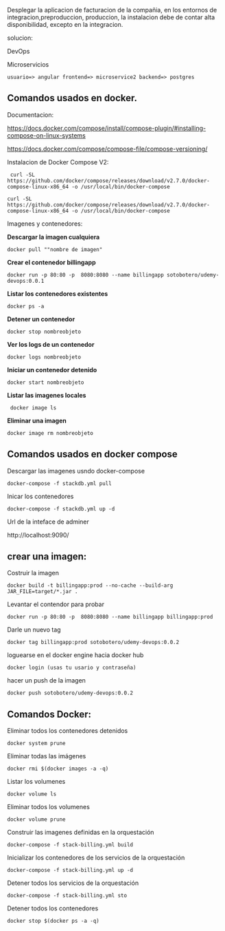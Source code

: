 Desplegar la aplicacion de facturacion de la compañia, en los entornos de integracion,preproduccion, produccion, la instalacion debe de contar alta disponibilidad, excepto en la integracion.

solucion:

DevOps

Microservicios

```
usuario=> angular frontend=> microservice2 backend=> postgres
```

## Comandos usados en docker.

Documentacion:

https://docs.docker.com/compose/install/compose-plugin/#installing-compose-on-linux-systems

https://docs.docker.com/compose/compose-file/compose-versioning/

Instalacion de Docker Compose V2:

```
 curl -SL https://github.com/docker/compose/releases/download/v2.7.0/docker-compose-linux-x86_64 -o /usr/local/bin/docker-compose
```

```
curl -SL https://github.com/docker/compose/releases/download/v2.7.0/docker-compose-linux-x86_64 -o /usr/local/bin/docker-compose
```

Imagenes y contenedores:

**Descargar la imagen cualquiera**

```
docker pull ""nombre de imagen"
```

**Crear el contenedor billingapp**

```
docker run -p 80:80 -p  8080:8080 --name billingapp sotobotero/udemy-devops:0.0.1
```

**Listar los contenedores existentes**

```
docker ps -a
```

**Detener un contenedor**

```
docker stop nombreobjeto
```

**Ver los logs de un contenedor**

```
docker logs nombreobjeto
```

**Iniciar un contenedor detenido**

```
docker start nombreobjeto
```

**Listar las imagenes locales**

```
 docker image ls
```

**Eliminar una imagen**

```
docker image rm nombreobjeto
```

## Comandos usados en docker compose

Descargar las imagenes usndo docker-compose

```
docker-compose -f stackdb.yml pull
```

Inicar los contenedores

```
docker-compose -f stackdb.yml up -d
```

Url de la inteface de adminer

http://localhost:9090/

## crear una imagen:

Costruir la imagen

```
docker build -t billingapp:prod --no-cache --build-arg JAR_FILE=target/*.jar .
```

Levantar el contendor para probar

```
docker run -p 80:80 -p  8080:8080 --name billingapp billingapp:prod
```

Darle un nuevo tag

```
docker tag billingapp:prod sotobotero/udemy-devops:0.0.2
```

loguearse en el docker engine hacia docker hub

```
docker login (usas tu usario y contraseña)
```

hacer un push de la imagen

```
docker push sotobotero/udemy-devops:0.0.2
```

## Comandos Docker:


Eliminar todos los contenedores detenidos

```
docker system prune
```

Eliminar todas las imágenes

```
docker rmi $(docker images -a -q)
```

Listar los volumenes

```
docker volume ls
```

Eliminar todos los volumenes

```
docker volume prune
```

Construir las imagenes definidas en la orquestación

```
docker-compose -f stack-billing.yml build
```

Inicializar los contenedores de los servicios de la orquestación

```
docker-compose -f stack-billing.yml up -d
```

Detener todos los servicios de la orquestación

```
docker-compose -f stack-billing.yml sto
```

Detener todos los contenedores

```
docker stop $(docker ps -a -q)
```
